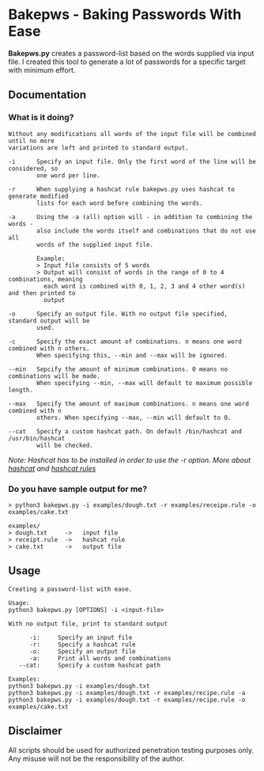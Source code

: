 # Bakepws - Baking Passwords With Ease
**Bakepws.py** creates a password-list based on the words supplied via input file.
I created this tool to generate a lot of passwords for a specific target with minimum
effort.
## Documentation
### What is it doing?
```
Without any modifications all words of the input file will be combined until no more
variations are left and printed to standard output.

-i      Specify an input file. Only the first word of the line will be considered, so
        one word per line.

-r      When supplying a hashcat rule bakepws.py uses hashcat to generate modified
        lists for each word before combining the words.

-a      Using the -a (all) option will - in addition to combining the words - 
        also include the words itself and combinations that do not use all
        words of the supplied input file.
        
        Example:
        > Input file consists of 5 words
        > Output will consist of words in the range of 0 to 4 combinations, meaning
          each word is combined with 0, 1, 2, 3 and 4 other word(s) and then printed to
          output

-o      Specify an output file. With no output file specified, standard output will be
        used.
       
-c      Specify the exact amount of combinations. n means one word combined with n others.
        When specifying this, --min and --max will be ignored.
        
--min   Sepcify the amount of minimum combinations. 0 means no combinations will be made.
        When specifying --min, --max will default to maximum possible length.

--max   Specify the amount of maximum combinations. n means one word combined with n 
        others. When specifying --max, --min will default to 0.

--cat   Specify a custom hashcat path. On default /bin/hashcat and /usr/bin/hashcat
        will be checked.
```
_Note: Hashcat has to be installed in order to use the -r option. More about [hashcat](https://github.com/hashcat) and [hashcat rules](https://hashcat.net/wiki/doku.php?id=rule_based_attack)_

### Do you have sample output for me?
```
> python3 bakepws.py -i examples/dough.txt -r examples/receipe.rule -o examples/cake.txt

examples/
> dough.txt     ->   input file
> receipt.rule  ->   hashcat rule
> cake.txt      ->   output file
```

## Usage
```
Creating a password-list with ease. 

Usage:
python3 bakepws.py [OPTIONS] -i <input-file>

With no output file, print to standard output

      -i:     Specify an input file
      -r:     Specify a hashcat rule
      -o:     Specify an output file
      -a:     Print all words and combinations
   --cat:     Specify a custom hashcat path

Examples:
python3 bakepws.py -i examples/dough.txt
python3 bakepws.py -i examples/dough.txt -r examples/recipe.rule -a
python3 bakepws.py -i examples/dough.txt -r examples/recipe.rule -o examples/cake.txt
```
## Disclaimer
All scripts should be used for authorized penetration testing purposes only. Any misuse will not be the responsibility of the author.
